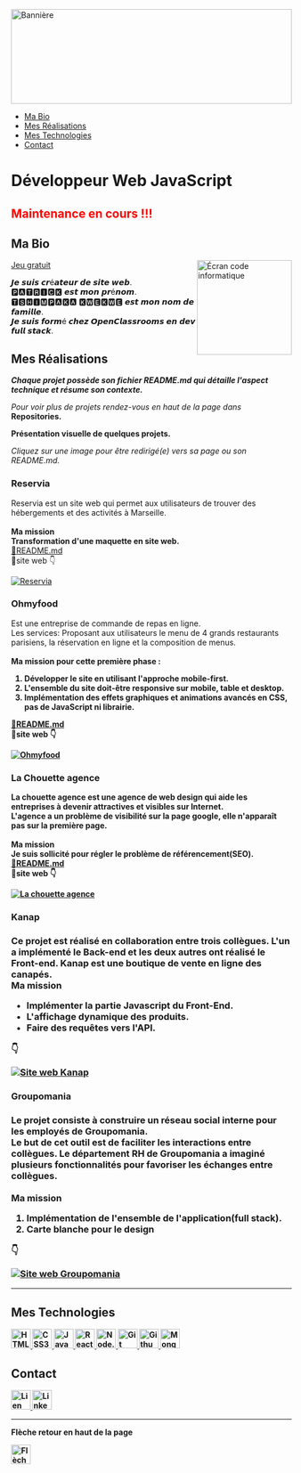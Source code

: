 
  <a href="#">
    <img src="https://github.com/patshikwe/stockage_img/blob/main/Patshikwe_Digital_Marketing_LinkedIn_Banner%20.png"  alt="Bannière" height="170"    width="100%"/>
  </a>
  
  <nav>
    <ul>
      <li><a href="#bio">Ma Bio</a></li>
      <li><a href="#realisations">Mes Réalisations</a></li>
      <li><a href="#technos">Mes Technologies</a></li>
      <li><a href="#contact">Contact</a></li>
    </ul>
  </nav>
    
  # Développeur Web JavaScript
   <h2 style="color:red !important;">Maintenance en cours !!!</h2>
  
 <div id="bio">
  <h2> Ma Bio</h2>
  <a href="https://patshikwe.github.io/jeu_obstacle/">
      <img src="https://media.giphy.com/media/QHLBmZ2Xmdvgc/giphy-downsized.gif" alt="Écran code informatique" width="170" align="right"/>
    Jeu gratuit
  </a>
    <p align="left">
       𝙅𝙚 𝙨𝙪𝙞𝙨 𝙘𝙧é𝙖𝙩𝙚𝙪𝙧 𝙙𝙚 𝙨𝙞𝙩𝙚 𝙬𝙚𝙗.<br/> 
       🅿🅰🆃🆁🅸🅲🅺 𝙚𝙨𝙩 𝙢𝙤𝙣 𝙥𝙧é𝙣𝙤𝙢.<br/>
       🆃🆂🅷🅸🅼🅿🅰🅺🅰  🅺🆆🅴🅺🆆🅴 𝙚𝙨𝙩 𝙢𝙤𝙣 𝙣𝙤𝙢 𝙙𝙚 𝙛𝙖𝙢𝙞𝙡𝙡𝙚.<br/>
      𝙅𝙚 𝙨𝙪𝙞𝙨 𝙛𝙤𝙧𝙢é 𝙘𝙝𝙚𝙯 𝙊𝙥𝙚𝙣𝘾𝙡𝙖𝙨𝙨𝙧𝙤𝙤𝙢𝙨 𝙚𝙣 𝙙𝙚𝙫 𝙛𝙪𝙡𝙡 𝙨𝙩𝙖𝙘𝙠.
    </p>
 </div>

   
   <div id="realisations">
    <h2>Mes Réalisations </h2>
    <p>
      <strong>
        <em>Chaque projet possède son fichier README.md qui détaille l'aspect technique et résume son contexte.</em>
      </strong>
    </p>
    <p>
      <em>Pour voir plus de projets rendez-vous en haut de la page dans</em> <strong>Repositories.</strong>
    </p>
    <p><strong>Présentation visuelle de quelques projets.</strong></p>
    <P>
      <em>Cliquez sur une image pour être redirigé(e) vers sa page ou son README.md.</em>
    </P>
    <div >
      <h3>Reservia</h3>
     <p>
       Reservia est un site web qui permet aux utilisateurs de trouver des hébergements et des activités à Marseille.<br/><br/>
        <strong>Ma mission</strong><br/>
       <strong>Transformation d'une maquette en site web.</strong><br/>
       <a href="https://github.com/patshikwe/Reservia">🔗README.md</a><br/>
       🔗site web
        👇
     </p>
     <a href="https://patshikwe.github.io/Reservia/">
       <img src="https://github.com/patshikwe/stockage_img/blob/main/img/Reservia_extrait_maquette.jpg" alt="Reservia" />
     </a>
   </div> 
    <div>
     <p>
      <h3>Ohmyfood</h3>
       Est une entreprise de commande de repas en ligne.<br/>
       Les services: Proposant aux utilisateurs le menu de 4 grands restaurants parisiens,
       la réservation en ligne et la composition de menus.<br/><br/>
       <strong>Ma mission<strong> pour cette première phase :
         <ol>
           <li>Développer le site en utilisant l'approche <strong>mobile-first</strong>.</li>
           <li>L'ensemble du site doit-être <strong>responsive sur mobile, table et desktop</strong>.</li>
           <li>Implémentation <strong>des effets graphiques et animations</strong> avancés en CSS, pas de JavaScript ni librairie.</li>
         </ol>
         <a href="https://github.com/patshikwe/Ohmyfood">🔗README.md</a><br/>
          🔗site web
          👇
     </p>
     <a href="https://patshikwe.github.io/Ohmyfood/">
       <img src="https://github.com/patshikwe/stockage_img/blob/main/img/Ohmyfood_page_d'accueil.jpg" alt="Ohmyfood"/>
     </a>
   </div> 
    <div>
     <p>
      <h3>La Chouette agence</h3>
      La chouette agence est une agence de web design qui aide les entreprises à devenir attractives et visibles sur Internet.<br/>
      L'agence a un problème de visibilité sur la page google, elle n'apparaît pas sur la première page.<br/><br/>
      <strong>Ma mission</strong><br/>
      Je suis sollicité pour régler le problème de référencement(SEO).<br/>
      <a href="https://github.com/patshikwe/La-chouette-agence">🔗README.md</a><br/>
       🔗site web
       👇
     </p>
     <a href="https://patshikwe.github.io/La-chouette-agence/">
       <img src="https://github.com/patshikwe/stockage_img/blob/main/img/La_chouette_agence.jpg" alt="La chouette agence"/>
     </a>
   </div>  
</div>

 <div>
   <h3>Kanap<h3>
     <p>
       Ce projet est réalisé en collaboration entre trois collègues.
       L'un a implémenté le Back-end et les deux autres ont réalisé le Front-end.
       Kanap est une boutique de vente en ligne des canapés.<br/>
       <strong>Ma mission</strong><br/>
       <ul>
         <li>Implémenter la partie <strong>Javascript du Front-End</strong>.</li>
         <li><strong>L'affichage dynamique des produits</strong>.</li>
         <li><strong>Faire des requêtes vers l'API</strong>.</li>
       </ul>
         👇
     </p>
     <a href="https://github.com/patshikwe/Kanap">
       <img src="https://github.com/patshikwe/stockage_img/blob/main/img/Kanap_demo.gif"  alt="Site web Kanap"/>
     </a>
 </div>
     
   <div>
   <h3>Groupomania<h3>
     <p>
       Le projet consiste à construire un réseau social interne pour les employés de Groupomania.<br/> 
       Le but de cet outil est de faciliter les interactions entre collègues. Le département RH de
       Groupomania a imaginé plusieurs fonctionnalités pour favoriser les échanges entre collègues.<br/><br/>
       <strong>Ma mission</strong><br>
       <ol>
         <li><strong>Implémentation de l'ensemble de l'application(full stack)</strong>.</li>
         <li><strong>Carte blanche pour le design</strong.</li>
       </ol>
          👇
     </p>
     <a href="https://github.com/patshikwe/Groupomania">
       <img src="https://github.com/patshikwe/stockage_img/blob/main/img/Groupomania_demo.gif"  alt="Site web Groupomania"/>
     </a>
 </div>
 <hr>
<!--       
  [![Patshikwe's GitHub stats-Dark](https://github-readme-stats.vercel.app/api?username=patshikwe&show_icons=true&theme=highcontrast#gh-dark-mode-only)](https://github.com/anuraghazra/github-readme-stats#gh-dark-mode-only)
[![Patshikwe's GitHub stats-Light](https://github-readme-stats.vercel.app/api?username=patshikwe&show_icons=true&theme=default#gh-light-mode-only)](https://github.com/anuraghazra/github-readme-stats#gh-light-mode-only) -->

  
  <div  id="technos">
    <h2>Mes Technologies</h2>
    <a href="#technos">
      <img src="https://github.com/patshikwe/stockage_img/blob/main/icons/html5-plain-wordmark.svg" alt="HTML5" title="HTML5" width="35px" />
    </a>
    <a href="#technos">
       <img src="https://github.com/patshikwe/stockage_img/blob/main/icons/css3-plain-wordmark.svg" alt="CSS3" title="CSS3" width="35px" />
    </a>
    <a href="#technos">
      <img src="https://github.com/patshikwe/stockage_img/blob/main/icons/javascript-plain.svg" alt="JavaScript" title="JavaScript" width="35px" />
    </a>
    <a href="#technos">
      <img src="https://github.com/patshikwe/stockage_img/blob/main/icons/react-original-wordmark.svg" alt="React" title="React" width="35px" />
    </a>
    <a href="#technos">
      <img src="https://github.com/patshikwe/stockage_img/blob/main/icons/nodejs-plain.svg" alt="Node.js" title="Node.js" width="35px" />
    </a>
    <a href="#technos">
      <img src="https://github.com/patshikwe/stockage_img/blob/main/icons/git-original.svg" alt="Git" title="Git" width="35px" />
    </a>
    <a href="#technos">
       <img src="https://github.com/patshikwe/stockage_img/blob/main/icons/github-g967735ec5_640.png" alt="Github" title="Github" width="35px" />
    </a>
    <a href="#technos">
      <img src="https://github.com/patshikwe/stockage_img/blob/main/icons/mongodb-original.svg" alt="MongoDB" title="MongoDB" width="35px" />
    </a> 
  </di>
     
    
   <div id="contact">
     <h2>Contact</h2>
      <a href="https://www.patshikwe.com/#contacter-developpeur-freelance">
        <img src="https://github.com/patshikwe/stockage_img/blob/main/icons/at-sign-g53140000c_640.png" alt="Lien vers formulaire de contact" title="Formulaire de contact" width="35px" />
      </a>
     <a href="https://linkedin.com/in/patrick-tshimpaka-kwekwe">
        <img src="https://github.com/patshikwe/stockage_img/blob/main/icons/linked-in-gfe4608683_640.png" alt="LinkedIn" title="LinkedIn" width="35px" />
     </a>
   </div>
<hr>
<div>
  <p>Flèche retour en haut de la page</p>
  <a href="#">
    <img src="https://github.com/patshikwe/stockage_img/blob/main/icons/arrow-up.png" alt="Flèche retour en-tête de la page" title="Flèche retour en-tête de la page"        width="35px" />
  </a>
</div>

<!--
**patshikwe/patshikwe** is a ✨ _special_ ✨ repository because its `README.md` (this file) appears on your GitHub profile.

Here are some ideas to get you started:

- 🔭 I’m currently working on ...
- 🌱 I’m currently learning ...
- 👯 I’m looking to collaborate on ...
- 🤔 I’m looking for help with ...
- 💬 Ask me about ...
- 📫 How to reach me: ...
- 😄 Pronouns: ...
- ⚡ Fun fact: ...
-->
